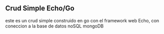 ## Crud Simple Echo/Go

este es un crud simple construido en go con el framework web Echo, con coneccion a la base de datos noSQL mongoDB